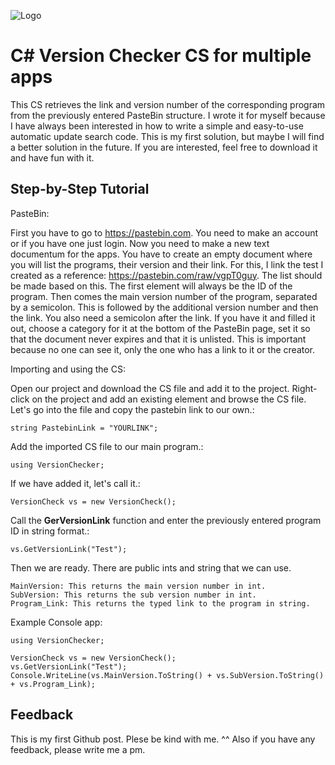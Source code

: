 
![Logo](https://dev-to-uploads.s3.amazonaws.com/uploads/articles/th5xamgrr6se0x5ro4g6.png)


# C# Version Checker CS for multiple apps

This CS retrieves the link and version number of the corresponding program from the previously entered PasteBin structure. I wrote it for myself because I have always been interested in how to write a simple and easy-to-use automatic update search code. This is my first solution, but maybe I will find a better solution in the future. If you are interested, feel free to download it and have fun with it. 

## Step-by-Step Tutorial

PasteBin:

First you have to go to https://pastebin.com. You need to make an account or if you have one just login. Now you need to make a new text documentum for the apps. You have to create an empty document where you will list the programs, their version and their link. For this, I link the test I created as a reference: https://pastebin.com/raw/vgpT0guy. The list should be made based on this. The first element will always be the ID of the program. Then comes the main version number of the program, separated by a semicolon. This is followed by the additional version number and then the link. You also need a semicolon after the link. If you have it and filled it out, choose a category for it at the bottom of the PasteBin page, set it so that the document never expires and that it is unlisted. This is important because no one can see it, only the one who has a link to it or the creator.


Importing and using the CS:

Open our project and download the CS file and add it to the project. Right-click on the project and add an existing element and browse the CS file. Let's go into the file and copy the pastebin link to our own.:
```
string PastebinLink = "YOURLINK";
```

Add the imported CS file to our main program.:

```
using VersionChecker;
```

If we have added it, let's call it.:
```
VersionCheck vs = new VersionCheck();
```

Call the **GerVersionLink** function and enter the previously entered program ID in string format.:
```
vs.GetVersionLink("Test");
```

Then we are ready. There are public ints and string that we can use.
```
MainVersion: This returns the main version number in int.
SubVersion: This returns the sub version number in int.
Program_Link: This returns the typed link to the program in string.
```

Example Console app:
```
using VersionChecker;

VersionCheck vs = new VersionCheck();
vs.GetVersionLink("Test");
Console.WriteLine(vs.MainVersion.ToString() + vs.SubVersion.ToString() + vs.Program_Link);
```


## Feedback

This is my first Github post. Plese be kind with me. ^^
Also if you have any feedback, please write me a pm.

